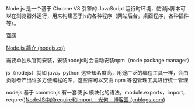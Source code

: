 Node.js 是一个基于 Chrome V8 引擎的 JavaScript 运行时环境，使得js脚本可以在浏览器外运行，用来构建基于js的各种程序（网站后台，桌面程序，各种插件等）。

[官网](http://nodejs.cn/)

[Node.js 简介 (nodejs.cn)](http://nodejs.cn/learn)

需要单独从官网安装，安装nodejs时会自动安装npm（node package manager）

js（nodejs）就如 java，python 这些知名度高，用途广泛的编程工具一样，会由贡献者产出许多方便编程的库，这些库可以交由 npm 等包管理工具进行统一管理

nodejs 基于 commonjs 有一套使 js 模块化的语法，module.exports，import，requre()[NodeJS中的require和import - 光何 - 博客园 (cnblogs.com)](https://www.cnblogs.com/guanghe/p/6560698.html)